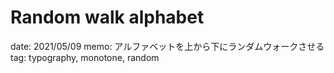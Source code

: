 # Random walk alphabet

date: 2021/05/09
memo: アルファベットを上から下にランダムウォークさせる
tag: typography, monotone, random
